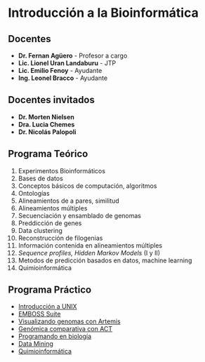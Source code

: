 # Introducción a la Bioinformática

## Docentes
- **Dr. Fernan Agüero** - Profesor a cargo
- **Lic. Lionel Uran Landaburu** - JTP
- **Lic. Emilio Fenoy** - Ayudante
- **Ing. Leonel Bracco** - Ayudante

## Docentes invitados
- **Dr. Morten Nielsen**
- **Dra. Lucia Chemes**
- **Dr. Nicolás Palopoli**

## Programa Teórico

1. Experimentos Bioinformáticos
2. Bases de datos
3. Conceptos básicos de computación, algoritmos
4. Ontologías
5. Alineamientos de a pares, similitud
6. Alineamientos múltiples
7. Secuenciación y ensamblado de genomas
8. Preddicción de genes
9. Data clustering
10. Reconstrucción de filogenias
11. Información contenida en alineamientos múltiples
12. *Sequence profiles, Hidden Markov Models* (I y II)
13. Metodos de predicción basados en datos, machine learning
14. Quimioinformática

## Programa Práctico

- [Introducción a UNIX](blob/master/UNIX/TP.md)
- [EMBOSS Suite](blob/master/EMBOSS/EMBOSS-Suite.md)
- [Visualizando genomas con Artemis](blob/master/Artemis/TP.md)
- [Genómica comparativa con ACT](blob/master/Genomica-Comparativa/TP.md)
- [Programando en biología](blob/master/IntroR/TP.md)
- [Data Mining](blob/master/DataMining/TP.md)
- [Quimioinformática](blob/master/Quimioinfo/TP.md)

